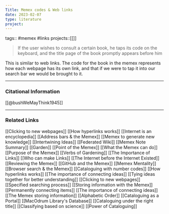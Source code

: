 ```yaml
---
Title: Memex codes & Web links
date: 2023-02-07
type: literature
project:
---
```

tags:: #memex #links
projects::[[]]

> If the user wishes to consult a certain book, he taps its code on the keyboard, and the title page of the book promptly appears before him

This is similar to web links. The code for the book in the memex represents how each webpage has its own link, and that if we were to tap it into our search bar we would be brought to it.

---
### Citational Information

[[@bushWeMayThink1945]]

---

### Related Links

[[Clicking to new webpages]]
[[How hyperlinks works]]
[[Internet is an encyclopedia]]
[[Address bars & the Memex]]
[[Memex to generate new knowledge]]
[[Intertwining Ideas]]
[[Federated Wiki]]
[[Memex Note Summary]]
[[Garden]]
[[Point of the Memex]]
[[What the Memex can do]]
[[Purpose of the Memex]]
[[Verbs of Gardening]]
[[The Importance of Links]]
[[Who can make Links]]
[[The Internet before the Internet Existed]]
[[Reviewing the Memex]]
[[GitHub and the Memex]]
[[Memex Mentality]]
[[Browser search & the Memex]]
[[Cataloguing with number codes]]
[[How hyperlinks works]]
[[The importance of connecting ideas]]
[[Tying ideas together for better understanding]]
[[Clicking to new webpages]]
[[Specified searching process]]
[[Storing information with the Memex]]
[[Permanently connecting items]]
[[The importance of connecting ideas]]
[[The Memex storing information]]
[[Alphabetic Order]]
[[Cataloguing as a Portal]]
[[MacOdrum Library's Database]]
[[Cataloguing under the right title]]
[[Classifying based on science]]
[[Power of Cataloguing]]